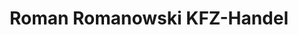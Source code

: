 ---
title: "Roman Romanowski KFZ-Handel"
url: /karlsruhe/roman-romanowski-kfz-handel/
shop: Autohaus
---